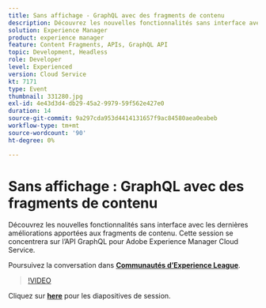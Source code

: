 ```yaml
---
title: Sans affichage - GraphQL avec des fragments de contenu
description: Découvrez les nouvelles fonctionnalités sans interface avec les dernières améliorations apportées aux fragments de contenu. Cette session se concentrera sur l’API GraphQL pour Adobe Experience Manager Cloud Service. Cette session a été diffusée dans le cadre d’un événement de contenu Adobe Developers Live.
solution: Experience Manager
product: experience manager
feature: Content Fragments, APIs, GraphQL API
topic: Development, Headless
role: Developer
level: Experienced
version: Cloud Service
kt: 7171
type: Event
thumbnail: 331280.jpg
exl-id: 4e43d3d4-db29-45a2-9979-59f562e427e0
duration: 14
source-git-commit: 9a297cda953d4414131657f9ac84580aea0eabeb
workflow-type: tm+mt
source-wordcount: '90'
ht-degree: 0%

---
```


# Sans affichage : GraphQL avec des fragments de contenu

Découvrez les nouvelles fonctionnalités sans interface avec les dernières améliorations apportées aux fragments de contenu. Cette session se concentrera sur l’API GraphQL pour Adobe Experience Manager Cloud Service.

Poursuivez la conversation dans **[Communautés d’Experience League](https://adobe.ly/36Yd3v6)**.

>[!VIDEO](https://video.tv.adobe.com/v/331280/?quality=12&learn=on&hidetitle=true)

Cliquez sur **[here](/help/adobe-developers-live/assets/headless-graphql-content-fragments.pdf)** pour les diapositives de session.
